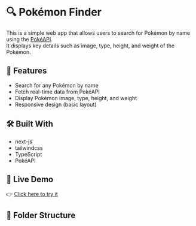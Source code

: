 # 🔍 Pokémon Finder

This is a simple web app that allows users to search for Pokémon by name using the [PokéAPI](https://pokeapi.co/).  
It displays key details such as image, type, height, and weight of the Pokémon.

## 🎯 Features
- Search for any Pokémon by name
- Fetch real-time data from PokéAPI
- Display Pokémon image, type, height, and weight
- Responsive design (basic layout)

## 🛠️ Built With
- next-js
- tailwindcss
- TypeScript 
- PokéAPI

## 🚀 Live Demo
👉 [Click here to try it](https://pokemon-finder-dun.vercel.app/)

## 📂 Folder Structure

